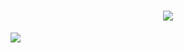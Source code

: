 
<h1 align="center">
  <a href="https://git.io/typing-svg">
    <img src="https://readme-typing-svg.herokuapp.com?font=cambria&size=30&lines=Hi,+Welcome+to+my+GitHub;I’m+currently+learning+ReactJs;I'm+a+passionate+Web+Developer">
  </a>
</h1>

![](https://raw.githubusercontent.com/halfrost/halfrost/master/icons/header_.png)



